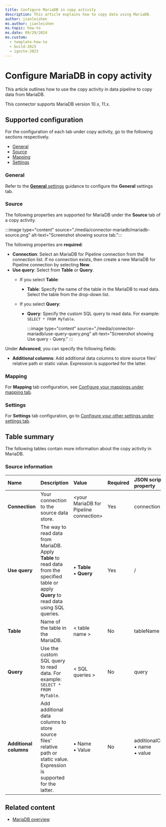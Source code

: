 ```yaml
---
title: Configure MariaDB in copy activity
description: This article explains how to copy data using MariaDB.
author: jianleishen
ms.author: jianleishen
ms.topic: how-to
ms.date: 09/29/2024
ms.custom:
  - template-how-to
  - build-2023
  - ignite-2023
---
```


# Configure MariaDB in copy activity

This article outlines how to use the copy activity in data pipeline to copy data from MariaDB.

This connector supports MariaDB version 10.x, 11.x.

## Supported configuration

For the configuration of each tab under copy activity, go to the following sections respectively.

- [General](#general)  
- [Source](#source)
- [Mapping](#mapping)
- [Settings](#settings)

### General

Refer to the [**General** settings](activity-overview.md#general-settings) guidance to configure the **General** settings tab.

### Source

The following properties are supported for MariaDB under the **Source** tab of a copy activity.

:::image type="content" source="./media/connector-mariadb/mariadb-source.png" alt-text="Screenshot showing source tab.":::

The following properties are **required**:

- **Connection**:  Select an MariaDB for Pipeline connection from the connection list. If no connection exists, then create a new MariaDB for Pipeline connection by selecting **New**.
- **Use query**: Select from **Table** or **Query**.
    - If you select **Table**:
      - **Table**: Specify the name of the table in the MariaDB to read data. Select the table from the drop-down list.

    - If you select **Query**:
      - **Query**: Specify the custom SQL query to read data. For example: `SELECT * FROM MyTable`.

        :::image type="content" source="./media/connector-mariadb/use-query-query.png" alt-text="Screenshot showing Use query - Query." :::

Under **Advanced**, you can specify the following fields:

- **Additional columns**: Add additional data columns to store source files' relative path or static value. Expression is supported for the latter.

### Mapping

For **Mapping** tab configuration, see [Configure your mappings under mapping tab](copy-data-activity.md#configure-your-mappings-under-mapping-tab).

### Settings

For **Settings** tab configuration, go to [Configure your other settings under settings tab](copy-data-activity.md#configure-your-other-settings-under-settings-tab).

## Table summary

The following tables contain more information about the copy activity in MariaDB.

### Source information

|Name |Description |Value|Required |JSON script property |
|:---|:---|:---|:---|:---|
|**Connection** |Your connection to the source data store.|\<your MariaDB for Pipeline connection> |Yes|connection|
|**Use query** |The way to read data from MariaDB. Apply **Table** to read data from the specified table or apply **Query** to read data using SQL queries.|• **Table** <br>• **Query** |Yes |/|
| **Table** | Name of the table in the MariaDB. | < table name > | No | tableName |
| **Query** | Use the custom SQL query to read data. For example: `SELECT * FROM MyTable`. | < SQL queries > | No | query |
| **Additional columns** | Add additional data columns to store source files' relative path or static value. Expression is supported for the latter. | • Name<br>• Value | No | additionalColumns:<br>• name<br>• value |

## Related content

- [MariaDB overview](connector-mariadb-overview.md)

